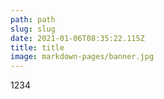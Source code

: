 ```yaml
---
path: path
slug: slug
date: 2021-01-06T08:35:22.115Z
title: title
image: markdown-pages/banner.jpg
---
```

1234